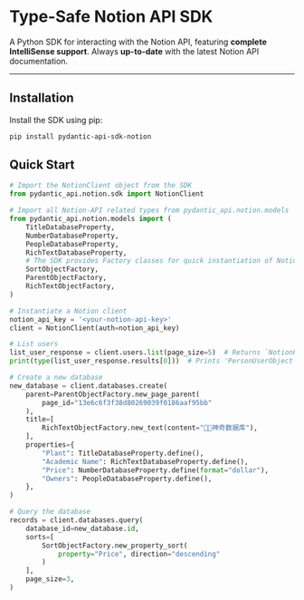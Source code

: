 # Type-Safe Notion API SDK

A Python SDK for interacting with the Notion API, featuring **complete IntelliSense support**. Always **up-to-date** with the latest Notion API documentation.

---

## Installation

Install the SDK using pip:

```bash
pip install pydantic-api-sdk-notion
```

## Quick Start

```python
# Import the NotionClient object from the SDK
from pydantic_api.notion.sdk import NotionClient

# Import all Notion-API related types from pydantic_api.notion.models
from pydantic_api.notion.models import (
    TitleDatabaseProperty,
    NumberDatabaseProperty,
    PeopleDatabaseProperty,
    RichTextDatabaseProperty,
    # The SDK provides Factory classes for quick instantiation of Notion API objects
    SortObjectFactory,
    ParentObjectFactory,
    RichTextObjectFactory,
)

# Instantiate a Notion client
notion_api_key = '<your-notion-api-key>'
client = NotionClient(auth=notion_api_key)

# List users
list_user_response = client.users.list(page_size=5)  # Returns `NotionPaginatedData[UserObject]`
print(type(list_user_response.results[0]))  # Prints 'PersonUserObject' or 'BotUserObject'

# Create a new database
new_database = client.databases.create(
    parent=ParentObjectFactory.new_page_parent(
        page_id="13e6c6f3f38d80269039f0186aaf95bb"
    ),
    title=[
        RichTextObjectFactory.new_text(content="💁🏻神奇数据库"),
    ],
    properties={
        "Plant": TitleDatabaseProperty.define(),
        "Academic Name": RichTextDatabaseProperty.define(),
        "Price": NumberDatabaseProperty.define(format="dollar"),
        "Owners": PeopleDatabaseProperty.define(),
    },
)

# Query the database
records = client.databases.query(
    database_id=new_database.id,
    sorts=[
        SortObjectFactory.new_property_sort(
            property="Price", direction="descending"
        )
    ],
    page_size=3,
)
```
